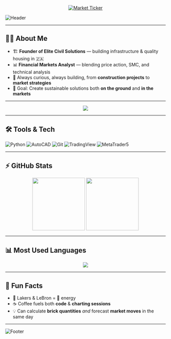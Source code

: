 <!-- Scrolling Live Market Ticker -->
<p align="center">
  <a href="https://tradingview.com" target="_blank">
    <img src="https://widget.stockdio.com/visualization/financial/charts/v1/ticker?symbol=EURUSD,USDJPY,XAUUSD,US30,DE40,VIX,VOL50&palette=Financial-Light&layout=horizontal&showHeader=false&showSymbolLogo=true&symbolsWidth=120&symbolsHeight=40&fontSize=14" alt="Market Ticker" />
  </a>
</p>

<!-- Animated Banner -->
![Header](https://capsule-render.vercel.app/api?type=waving&color=0:FFB347,100:FFCC33&height=200&section=header&text=Hey%20there!%20I'm%20Daniel%20🚀&fontSize=40&fontAlignY=35&desc=Civil%20Engineer%20|%20Financial%20Markets%20Analyst%20|%20Builder%20of%20Things&descAlignY=55&descAlign=50)

---

## 👨‍💻 About Me
- 🏗 **Founder of Elite Civil Solutions** — building infrastructure & quality housing in 🇿🇦  
- 📊 **Financial Markets Analyst** — blending price action, SMC, and technical analysis  
- 🧠 Always curious, always building, from **construction projects** to **market strategies**  
- 🎯 Goal: Create sustainable solutions both **on the ground** and **in the markets**  

---

<!-- Typing Animation -->
<p align="center">
  <img src="https://readme-typing-svg.herokuapp.com?font=Fira+Code&size=22&pause=1000&color=1AF759&center=true&vCenter=true&width=600&lines=📈+Analyzing+markets+daily;🏗+Building+dreams+brick+by+brick;💡+Turning+ideas+into+impact;🔥+Always+learning%2C+always+growing">
</p>

---

## 🛠 Tools & Tech
![Python](https://img.shields.io/badge/Python-FFD43B?style=for-the-badge&logo=python&logoColor=blue)
![AutoCAD](https://img.shields.io/badge/AutoCAD-FF0000?style=for-the-badge&logo=autodesk)
![Git](https://img.shields.io/badge/Git-black?style=for-the-badge&logo=git)
![TradingView](https://img.shields.io/badge/TradingView-Charts-blue?style=for-the-badge&logo=tradingview)
![MetaTrader5](https://img.shields.io/badge/MetaTrader5-Trading-orange?style=for-the-badge&logo=metatrader)

---

## ⚡ GitHub Stats
<p align="center">
  <img src="https://github-readme-stats.vercel.app/api?username=daniel-kuz&show_icons=true&theme=tokyonight&count_private=true" height="165"/>
  <img src="https://streak-stats.demolab.com?user=YOUR-USERNAME&theme=tokyonight" height="165"/>
</p>

---

## 📊 Most Used Languages
<p align="center">
  <img src="https://github-readme-stats.vercel.app/api/top-langs/?username=daniel-kuz&layout=compact&theme=tokyonight" />
</p>

---

## 🎯 Fun Facts
- 🏀 Lakers & LeBron = 🐐 energy  
- ☕ Coffee fuels both **code** & **charting sessions**  
- 💡 Can calculate **brick quantities** *and* forecast **market moves** in the same day  

---

<!-- Animated Footer -->
![Footer](https://capsule-render.vercel.app/api?type=waving&color=0:FFB347,100:FFCC33&height=120&section=footer)
